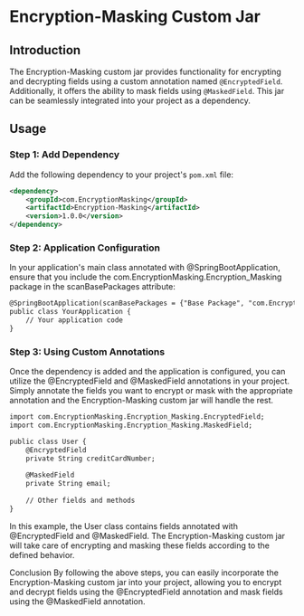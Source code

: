 # Encryption-Masking Custom Jar

## Introduction

The Encryption-Masking custom jar provides functionality for encrypting and decrypting fields using a custom annotation named `@EncryptedField`. Additionally, it offers the ability to mask fields using `@MaskedField`. This jar can be seamlessly integrated into your project as a dependency.

## Usage

### Step 1: Add Dependency

Add the following dependency to your project's `pom.xml` file:

```xml
<dependency>
    <groupId>com.EncryptionMasking</groupId>
    <artifactId>Encryption-Masking</artifactId>
    <version>1.0.0</version>
</dependency>
```

### Step 2: Application Configuration
In your application's main class annotated with @SpringBootApplication, ensure that you include the com.EncryptionMasking.Encryption_Masking package in the scanBasePackages attribute:

```xml
@SpringBootApplication(scanBasePackages = {"Base Package", "com.EncryptionMasking.Encryption_Masking"})
public class YourApplication {
    // Your application code
}
```
### Step 3: Using Custom Annotations
Once the dependency is added and the application is configured, you can utilize the @EncryptedField and @MaskedField annotations in your project. Simply annotate the fields you want to encrypt or mask with the appropriate annotation and the Encryption-Masking custom jar will handle the rest.


```xml
import com.EncryptionMasking.Encryption_Masking.EncryptedField;
import com.EncryptionMasking.Encryption_Masking.MaskedField;

public class User {
    @EncryptedField
    private String creditCardNumber;
    
    @MaskedField
    private String email;
    
    // Other fields and methods
}
```
In this example, the User class contains fields annotated with @EncryptedField and @MaskedField. The Encryption-Masking custom jar will take care of encrypting and masking these fields according to the defined behavior.

Conclusion
By following the above steps, you can easily incorporate the Encryption-Masking custom jar into your project, allowing you to encrypt and decrypt fields using the @EncryptedField annotation and mask fields using the @MaskedField annotation.
